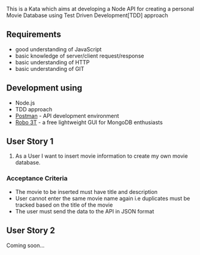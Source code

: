 This is a Kata which aims at developing a Node API for creating a personal Movie Database using Test Driven Development[TDD] approach

## Requirements
- good understanding of JavaScript
- basic knowledge of server/client request/response
- basic understanding of HTTP
- basic understanding of GIT

## Development using
- Node.js
- TDD approach
- [Postman](https://www.getpostman.com/) - API development environment
- [Robo 3T](https://robomongo.org/) - a free lightweight GUI for MongoDB enthusiasts


## User Story 1
1. As a User I want to insert movie information to create my own movie database.

### Acceptance Criteria
- The movie to be inserted must have title and description
- User cannot enter the same movie name again i.e duplicates must be tracked based on the title of the movie
- The user must send the data to the API in JSON format

## User Story 2
Coming soon...

